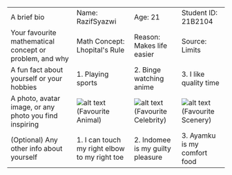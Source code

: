 |                                                         |               |                 |               |
|---------------------------------------------------------|---------------|-----------------|---------------|
| A brief bio                                             | Name: RazifSyazwi        | Age: 21           | Student ID: 21B2104  |
| Your favourite mathematical concept or problem, and why | Math Concept: Lhopital's Rule | Reason: Makes life easier        | Source: Limits      |
| A fun fact about yourself or your hobbies               | 1. Playing sports           | 2. Binge watching anime             | 3. I like quality time          |
| A photo, avatar image, or any photo you find inspiring  | ![alt text](https://easy-peasy.ai/cdn-cgi/image/quality=80,format=auto,width=700/https://fdczvxmwwjwpwbeeqcth.supabase.co/storage/v1/object/public/images/3a0b1690-1980-483b-a1c4-054b96626cf3/db4881d1-6d87-4a07-8a8f-9e8902f205a7.png)(Favourite Animal)  | ![alt text](https://www.vibe.com/wp-content/uploads/2023/02/GettyImages-1393079250-e1676666115958.jpg)(Favourite Celebrity) | ![alt text](https://scitechdaily.com/images/Milky-Way-From-Canyonlands-National-Park-scaled.jpg)(Favourite Scenery) |
| (Optional) Any other info about yourself                | 1. I can touch my right elbow to my right toe           | 2. Indomee is my guilty pleasure              | 3. Ayamku is my comfort food          |

